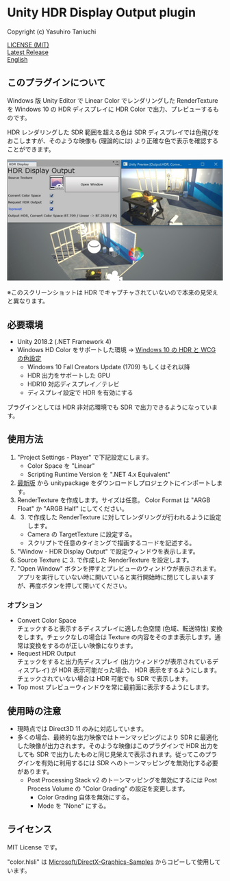 Unity HDR Display Output plugin
====

Copyright (c) Yasuhiro Taniuchi  

[LICENSE (MIT)](LICENSE)  
[Latest Release](https://github.com/aosoft/UnityHDROutputPlugin/releases/latest)  
[English](README.md)

## このプラグインについて

Windows 版 Unity Editor で Linear Color でレンダリングした RenderTexture を Windows 10 の HDR ディスプレイに HDR Color で出力、プレビューするものです。

HDR レンダリングした SDR 範囲を超える色は SDR ディスプレイでは色飛びをおこしますが、そのような映像も (理論的には) より正確な色で表示を確認することができます。

![screenshot.jpg](screenshot.jpg)

※このスクリーンショットは HDR でキャプチャされていないので本来の見栄えと異なります。

## 必要環境

* Unity 2018.2 (.NET Framework 4)
* Windows HD Color をサポートした環境 → [Windows 10 の HDR と WCG の色設定](https://support.microsoft.com/ja-jp/help/4040263/windows-10-hdr-advanced-color-settings)
    * Windows 10 Fall Creators Update (1709) もしくはそれ以降
    * HDR 出力をサポートした GPU
    * HDR10 対応ディスプレイ／テレビ
    * ディスプレイ設定で HDR を有効にする

プラグインとしては HDR 非対応環境でも SDR で出力できるようになっています。

## 使用方法

1. "Project Settings - Player" で下記設定にします。
    * Color Space を "Linear"
    * Scripting Runtime Version を ".NET 4.x Equivalent"
2. [最新版](https://github.com/aosoft/UnityHDROutputPlugin/releases/latest) から unitypackage をダウンロードしプロジェクトにインポートします。
3. RenderTexture を作成します。サイズは任意。 Color Format は "ARGB Float" か "ARGB Half" にしてください。
4. 3. で作成した RenderTexture に対してレンダリングが行われるように設定します。
    * Camera の TargetTexture に設定する。
    * スクリプトで任意のタイミングで描画するコードを記述する。
5. "Window - HDR Display Output" で設定ウィンドウを表示します。
6. Source Texture に 3. で作成した RenderTexture を設定します。
7. "Open Window" ボタンを押すとプレビューのウィンドウが表示されます。  
    アプリを実行していない時に開いていると実行開始時に閉じてしまいますが、再度ボタンを押して開いてください。

### オプション

* Convert Color Space  
    チェックすると表示するディスプレイに適した色空間 (色域、転送特性) 変換をします。チェックなしの場合は Texture の内容をそのまま表示します。通常は変換をするのが正しい映像になります。  
* Request HDR Output  
    チェックをすると出力先ディスプレイ (出力ウィンドウが表示されているディスプレイ) が HDR 表示可能だった場合、 HDR 表示をするようにします。  
    チェックされていない場合は HDR 可能でも SDR で表示します。
* Top most
    プレビューウィンドウを常に最前面に表示するようにします。

## 使用時の注意

* 現時点では Direct3D 11 のみに対応しています。
* 多くの場合、最終的な出力映像ではトーンマッピングにより SDR に最適化した映像が出力されます。そのような映像はこのプラグインで HDR 出力をしても SDR で出力したものと同じ見栄えで表示されます。従ってこのプラグインを有効に利用するには SDR へのトーンマッピングを無効化する必要があります。
    * Post Processing Stack v2 のトーンマッピングを無効にするには Post Process Volume の "Color Grading" の設定を変更します。
        * Color Grading 自体を無効にする。
        * Mode を "None" にする。

## ライセンス

MIT License です。

"color.hlsli" は [Microsoft/DirectX-Graphics-Samples](https://github.com/Microsoft/DirectX-Graphics-Samples) からコピーして使用しています。

